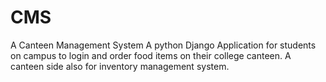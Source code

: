 # CMS
A Canteen Management System
A python Django Application for students on campus to login and order food items on their college canteen. A canteen side also for inventory management system.
